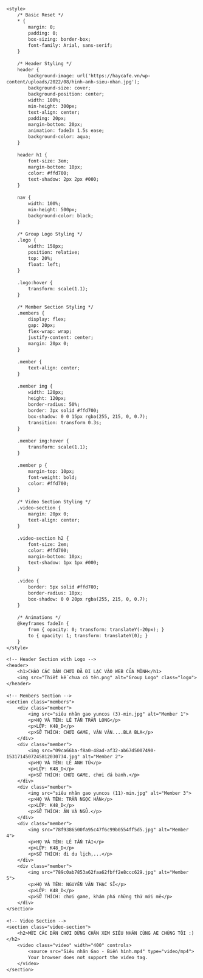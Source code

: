 
<html lang="en">
<head>
    <meta charset="UTF-8">
    <meta name="viewport" content="width=device-width, initial-scale=1.0">
    
    <style>
        /* Basic Reset */
        * {
            margin: 0;
            padding: 0;
            box-sizing: border-box;
            font-family: Arial, sans-serif;
        }

        /* Header Styling */
        header {
            background-image: url('https://haycafe.vn/wp-content/uploads/2022/08/hinh-anh-sieu-nhan.jpg');
            background-size: cover;
            background-position: center;
            width: 100%;
            min-height: 300px;
            text-align: center;
            padding: 20px;
            margin-bottom: 20px;
            animation: fadeIn 1.5s ease;
            background-color: aqua;
        }

        header h1 {
            font-size: 3em;
            margin-bottom: 10px;
            color: #ffd700;
            text-shadow: 2px 2px #000;
        }

        nav {
            width: 100%;
            min-height: 500px;
            background-color: black;
        }

        /* Group Logo Styling */
        .logo {
            width: 150px;
            position: relative;
            top: 20%;
            float: left;
        }

        .logo:hover {
            transform: scale(1.1);
        }

        /* Member Section Styling */
        .members {
            display: flex;
            gap: 20px;
            flex-wrap: wrap;
            justify-content: center;
            margin: 20px 0;
        }

        .member {
            text-align: center;
        }

        .member img {
            width: 120px;
            height: 120px;
            border-radius: 50%;
            border: 3px solid #ffd700;
            box-shadow: 0 0 15px rgba(255, 215, 0, 0.7);
            transition: transform 0.3s;
        }

        .member img:hover {
            transform: scale(1.1);
        }

        .member p {
            margin-top: 10px;
            font-weight: bold;
            color: #ffd700;
        }

        /* Video Section Styling */
        .video-section {
            margin: 20px 0;
            text-align: center;
        }

        .video-section h2 {
            font-size: 2em;
            color: #ffd700;
            margin-bottom: 10px;
            text-shadow: 1px 1px #000;
        }

        .video {
            border: 5px solid #ffd700;
            border-radius: 10px;
            box-shadow: 0 0 20px rgba(255, 215, 0, 0.7);
        }

        /* Animations */
        @keyframes fadeIn {
            from { opacity: 0; transform: translateY(-20px); }
            to { opacity: 1; transform: translateY(0); }
        }
    </style>
</head>
<body>

    <!-- Header Section with Logo -->
    <header>
        <h1>CHÀO CÁC DÂN CHƠI ĐÃ ĐI LẠC VÀO WEB CỦA MÌNH</h1>
        <img src="Thiết kế chưa có tên.png" alt="Group Logo" class="logo">
    </header>

    <!-- Members Section -->
    <section class="members">
        <div class="member">
            <img src="siêu nhân gao yuncos (3)-min.jpg" alt="Member 1">
            <p>HỌ VÀ TÊN: LÊ TẤN TRẦN LONG</p>
            <p>LỚP: K48_D</p>
            <p>SỞ THÍCH: CHƠI GAME, VÂN VÂN....BLA BLA</p>
        </div>
        <div class="member">
            <img src="09ca66ba-f8a0-48ad-af32-ab67d5007490-1531714507245812030734.jpg" alt="Member 2">
            <p>HỌ VÀ TÊN: LÊ ANH TÚ</p>
            <p>LỚP: K48_D</p>
            <p>SỞ THÍCH: CHƠI GAME, chơi đá banh.</p>
        </div>
        <div class="member">
            <img src="siêu nhân gao yuncos (11)-min.jpg" alt="Member 3">
            <p>HỌ VÀ TÊN: TRẦN NGỌC HÂN</p>
            <p>LỚP: K48_D</p>
            <p>SỞ THÍCH: ĂN VÀ NGỦ.</p>
        </div>
        <div class="member">
            <img src="78f9386500fa95c47f6c99b0554ff5d5.jpg" alt="Member 4">
            <p>HỌ VÀ TÊN: LÊ TẤN TÀI</p>
            <p>LỚP: K48_D</p>
            <p>SỞ THÍCH: đi du lịch,...</p>
        </div>
        <div class="member">
            <img src="789c0ab7853a62faa62fbff2e8ccc629.jpg" alt="Member 5">
            <p>HỌ VÀ TÊN: NGUYỄN VĂN THẠC SĨ</p>
            <p>LỚP: K48_D</p>
            <p>SỞ THÍCH: chơi game, khám phá những thứ mới mẻ</p>
        </div>
    </section>

    <!-- Video Section -->
    <section class="video-section">
        <h2>MỜI CÁC DÂN CHƠI DỪNG CHÂN XEM SIÊU NHÂN CÙNG AE CHÚNG TÔI :)</h2>
        <video class="video" width="400" controls>
            <source src="Siêu nhân Gao - Biến hình.mp4" type="video/mp4">
            Your browser does not support the video tag.
        </video>
    </section>

</body>
</html>
